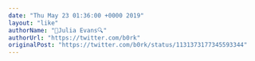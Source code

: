 ```yaml
---
date: "Thu May 23 01:36:00 +0000 2019"
layout: "like"
authorName: "🔎Julia Evans🔍"
authorUrl: "https://twitter.com/b0rk"
originalPost: "https://twitter.com/b0rk/status/1131373177345593344"
---
```

